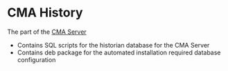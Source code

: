 # CMA History

The part of the [CMA Server](https://github.com/a-givertzman/fr-service)

- Contains SQL scripts for the historian database for the CMA Server
- Contains deb package for the automated installation required database configuration

